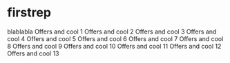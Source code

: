 # firstrep
blablabla
Offers and cool 1
Offers and cool 2
Offers and cool 3
Offers and cool 4
Offers and cool 5
Offers and cool 6
Offers and cool 7
Offers and cool 8
Offers and cool 9
Offers and cool 10
Offers and cool 11
Offers and cool 12
Offers and cool 13
